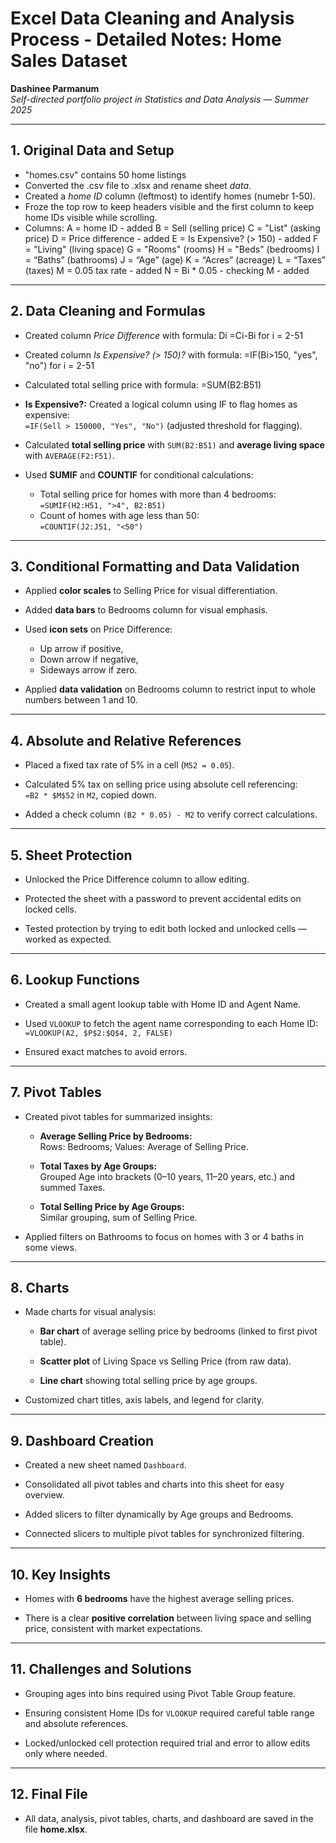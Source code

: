 # Excel Data Cleaning and Analysis Process - Detailed Notes: Home Sales Dataset

**Dashinee Parmanum**  
*Self-directed portfolio project in Statistics and Data Analysis — Summer 2025*

---
## 1. Original Data and Setup
- "homes.csv" contains 50 home listings
- Converted the .csv file to .xlsx and rename sheet *data*.
- Created a *home ID* column (leftmost) to identify homes (numebr 1-50).
- Froze the top row to keep headers visible and the first column to keep home IDs visible while scrolling.
- Columns:
    A = home ID - added
    B = Sell (selling price)
    C = "List" (asking price)
    D = Price difference - added
    E = Is Expensive? (> 150) - added
    F = "Living" (living space)
    G = "Rooms" (rooms)
    H = "Beds" (bedrooms)
    I = “Baths” (bathrooms)
    J = “Age” (age)
    K = “Acres” (acreage)
    L = “Taxes” (taxes)
    M = 0.05 tax rate - added
    N = Bi * 0.05 - checking M - added

---
## 2. Data Cleaning and Formulas
- Created column *Price Difference* with formula: Di =Ci-Bi for i = 2-51
- Created column *Is Expensive? (> 150)?* with formula: =IF(Bi>150, "yes", "no") for i = 2-51
- Calculated total selling price with formula: =SUM(B2:B51) 

- **Is Expensive?:** Created a logical column using IF to flag homes as expensive:  
  `=IF(Sell > 150000, "Yes", "No")` (adjusted threshold for flagging).

- Calculated **total selling price** with `SUM(B2:B51)` and **average living space** with `AVERAGE(F2:F51)`.

- Used **SUMIF** and **COUNTIF** for conditional calculations:
  - Total selling price for homes with more than 4 bedrooms:  
    `=SUMIF(H2:H51, ">4", B2:B51)`
  - Count of homes with age less than 50:  
    `=COUNTIF(J2:J51, "<50")`

---
## 3. Conditional Formatting and Data Validation

- Applied **color scales** to Selling Price for visual differentiation.

- Added **data bars** to Bedrooms column for visual emphasis.

- Used **icon sets** on Price Difference:
  - Up arrow if positive,
  - Down arrow if negative,
  - Sideways arrow if zero.

- Applied **data validation** on Bedrooms column to restrict input to whole numbers between 1 and 10.

---
## 4. Absolute and Relative References

- Placed a fixed tax rate of 5% in a cell (`M52 = 0.05`).

- Calculated 5% tax on selling price using absolute cell referencing:  
  `=B2 * $M$52` in `M2`, copied down.

- Added a check column `(B2 * 0.05) - M2` to verify correct calculations.

---

## 5. Sheet Protection
- Unlocked the Price Difference column to allow editing.

- Protected the sheet with a password to prevent accidental edits on locked cells.

- Tested protection by trying to edit both locked and unlocked cells — worked as expected.

---
## 6. Lookup Functions

- Created a small agent lookup table with Home ID and Agent Name.

- Used `VLOOKUP` to fetch the agent name corresponding to each Home ID:  
  `=VLOOKUP(A2, $P$2:$Q$4, 2, FALSE)`

- Ensured exact matches to avoid errors.

---
## 7. Pivot Tables

- Created pivot tables for summarized insights:

  - **Average Selling Price by Bedrooms:**  
    Rows: Bedrooms; Values: Average of Selling Price.

  - **Total Taxes by Age Groups:**  
    Grouped Age into brackets (0–10 years, 11–20 years, etc.) and summed Taxes.

  - **Total Selling Price by Age Groups:**  
    Similar grouping, sum of Selling Price.

- Applied filters on Bathrooms to focus on homes with 3 or 4 baths in some views.

---
## 8. Charts

- Made charts for visual analysis:

  - **Bar chart** of average selling price by bedrooms (linked to first pivot table).

  - **Scatter plot** of Living Space vs Selling Price (from raw data).

  - **Line chart** showing total selling price by age groups.

- Customized chart titles, axis labels, and legend for clarity.

---
## 9. Dashboard Creation

- Created a new sheet named `Dashboard`.

- Consolidated all pivot tables and charts into this sheet for easy overview.

- Added slicers to filter dynamically by Age groups and Bedrooms.

- Connected slicers to multiple pivot tables for synchronized filtering.

---
## 10. Key Insights

- Homes with **6 bedrooms** have the highest average selling prices.

- There is a clear **positive correlation** between living space and selling price, consistent with market expectations.

---
## 11. Challenges and Solutions

- Grouping ages into bins required using Pivot Table Group feature.

- Ensuring consistent Home IDs for `VLOOKUP` required careful table range and absolute references.

- Locked/unlocked cell protection required trial and error to allow edits only where needed.

---
## 12. Final File

- All data, analysis, pivot tables, charts, and dashboard are saved in the file **home.xlsx**.
